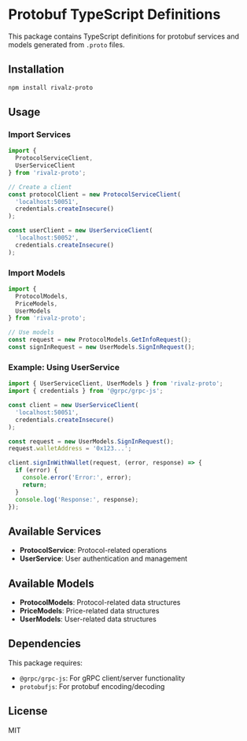 # Protobuf TypeScript Definitions

This package contains TypeScript definitions for protobuf services and models generated from `.proto` files.

## Installation

```bash
npm install rivalz-proto
```

## Usage

### Import Services

```typescript
import { 
  ProtocolServiceClient, 
  UserServiceClient 
} from 'rivalz-proto';

// Create a client
const protocolClient = new ProtocolServiceClient(
  'localhost:50051', 
  credentials.createInsecure()
);

const userClient = new UserServiceClient(
  'localhost:50052', 
  credentials.createInsecure()
);
```

### Import Models

```typescript
import { 
  ProtocolModels, 
  PriceModels, 
  UserModels 
} from 'rivalz-proto';

// Use models
const request = new ProtocolModels.GetInfoRequest();
const signInRequest = new UserModels.SignInRequest();
```

### Example: Using UserService

```typescript
import { UserServiceClient, UserModels } from 'rivalz-proto';
import { credentials } from '@grpc/grpc-js';

const client = new UserServiceClient(
  'localhost:50051',
  credentials.createInsecure()
);

const request = new UserModels.SignInRequest();
request.walletAddress = '0x123...';

client.signInWithWallet(request, (error, response) => {
  if (error) {
    console.error('Error:', error);
    return;
  }
  console.log('Response:', response);
});
```

## Available Services

- **ProtocolService**: Protocol-related operations
- **UserService**: User authentication and management

## Available Models

- **ProtocolModels**: Protocol-related data structures
- **PriceModels**: Price-related data structures  
- **UserModels**: User-related data structures

## Dependencies

This package requires:
- `@grpc/grpc-js`: For gRPC client/server functionality
- `protobufjs`: For protobuf encoding/decoding

## License

MIT 